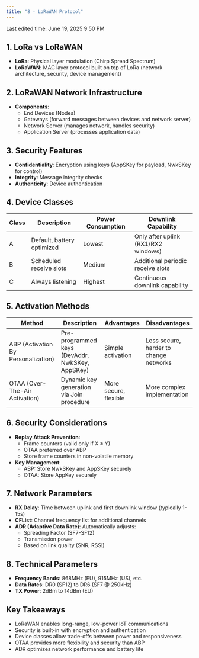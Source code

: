 ```yaml
---
title: "8 - LoRaWAN Protocol"
---
```

Last edited time: June 19, 2025 9:50 PM

## **1. LoRa vs LoRaWAN**

- **LoRa**: Physical layer modulation (Chirp Spread Spectrum)
- **LoRaWAN**: MAC layer protocol built on top of LoRa (network architecture, security, device management)

## **2. LoRaWAN Network Infrastructure**

- **Components**:
    - End Devices (Nodes)
    - Gateways (forward messages between devices and network server)
    - Network Server (manages network, handles security)
    - Application Server (processes application data)

## **3. Security Features**

- **Confidentiality**: Encryption using keys (AppSKey for payload, NwkSKey for control)
- **Integrity**: Message integrity checks
- **Authenticity**: Device authentication

## **4. Device Classes**

| **Class** | **Description** | **Power Consumption** | **Downlink Capability** |
| --- | --- | --- | --- |
| A | Default, battery optimized | Lowest | Only after uplink (RX1/RX2 windows) |
| B | Scheduled receive slots | Medium | Additional periodic receive slots |
| C | Always listening | Highest | Continuous downlink capability |

## **5. Activation Methods**

| **Method** | **Description** | **Advantages** | **Disadvantages** |
| --- | --- | --- | --- |
| ABP (Activation By Personalization) | Pre-programmed keys (DevAddr, NwkSKey, AppSKey) | Simple activation | Less secure, harder to change networks |
| OTAA (Over-The-Air Activation) | Dynamic key generation via Join procedure | More secure, flexible | More complex implementation |

## **6. Security Considerations**

- **Replay Attack Prevention**:
    - Frame counters (valid only if X ≥ Y)
    - OTAA preferred over ABP
    - Store frame counters in non-volatile memory
- **Key Management**:
    - ABP: Store NwkSKey and AppSKey securely
    - OTAA: Store AppKey securely

## **7. Network Parameters**

- **RX Delay**: Time between uplink and first downlink window (typically 1-15s)
- **CFList**: Channel frequency list for additional channels
- **ADR (Adaptive Data Rate)**: Automatically adjusts:
    - Spreading Factor (SF7-SF12)
    - Transmission power
    - Based on link quality (SNR, RSSI)

## **8. Technical Parameters**

- **Frequency Bands**: 868MHz (EU), 915MHz (US), etc.
- **Data Rates**: DR0 (SF12) to DR6 (SF7 @ 250kHz)
- **TX Power**: 2dBm to 14dBm (EU)

## **Key Takeaways**

- LoRaWAN enables long-range, low-power IoT communications
- Security is built-in with encryption and authentication
- Device classes allow trade-offs between power and responsiveness
- OTAA provides more flexibility and security than ABP
- ADR optimizes network performance and battery life
